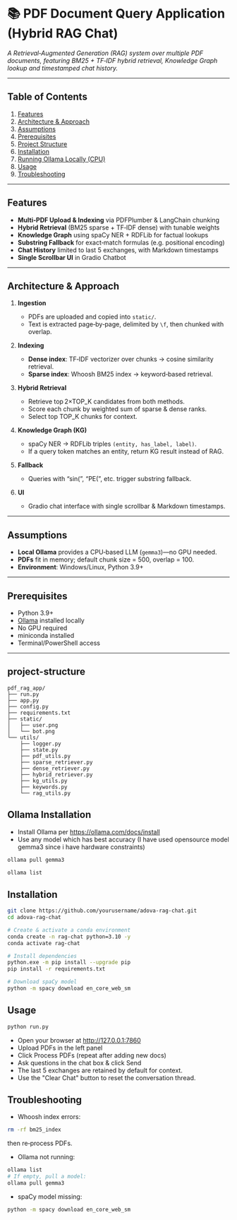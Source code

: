 # 📚 PDF Document Query Application (Hybrid RAG Chat)

*A Retrieval‑Augmented Generation (RAG) system over multiple PDF documents, featuring BM25 + TF‑IDF hybrid retrieval, Knowledge Graph lookup and timestamped chat history.*

---

## Table of Contents

1. [Features](#features)  
2. [Architecture & Approach](#architecture--approach)  
3. [Assumptions](#assumptions)  
4. [Prerequisites](#prerequisites)
5. [Project Structure](#project-structure)  
6. [Installation](#installation)  
7. [Running Ollama Locally (CPU)](#running-ollama-locally-cpu)  
8. [Usage](#usage)     
9. [Troubleshooting](#troubleshooting)  

---

## Features

- **Multi‑PDF Upload & Indexing** via PDFPlumber & LangChain chunking  
- **Hybrid Retrieval** (BM25 sparse + TF‑IDF dense) with tunable weights  
- **Knowledge Graph** using spaCy NER + RDFLib for factual lookups  
- **Substring Fallback** for exact‑match formulas (e.g. positional encoding)    
- **Chat History** limited to last 5 exchanges, with Markdown timestamps  
- **Single Scrollbar UI** in Gradio Chatbot  

---

## Architecture & Approach

1. **Ingestion**  
   - PDFs are uploaded and copied into `static/`.  
   - Text is extracted page‑by‑page, delimited by `\f`, then chunked with overlap.   

2. **Indexing**  
   - **Dense index**: TF‑IDF vectorizer over chunks → cosine similarity retrieval.  
   - **Sparse index**: Whoosh BM25 index → keyword‑based retrieval.  

3. **Hybrid Retrieval**  
   - Retrieve top 2×TOP_K candidates from both methods.  
   - Score each chunk by weighted sum of sparse & dense ranks.  
   - Select top TOP_K chunks for context.  

4. **Knowledge Graph (KG)**  
   - spaCy NER → RDFLib triples `(entity, has_label, label)`.  
   - If a query token matches an entity, return KG result instead of RAG.  

5. **Fallback**  
   - Queries with “sin(”, “PE(”, etc. trigger substring fallback.    

6. **UI**  
   - Gradio chat interface with single scrollbar & Markdown timestamps.  

---

## Assumptions

- **Local Ollama** provides a CPU‑based LLM (`gemma3`)—no GPU needed.  
- **PDFs** fit in memory; default chunk size = 500, overlap = 100.  
- **Environment**: Windows/Linux, Python 3.9+  

---

## Prerequisites

- Python 3.9+  
- [Ollama](https://ollama.com/) installed locally  
- No GPU required  
- miniconda installed
- Terminal/PowerShell access  

---

## project-structure
```
pdf_rag_app/
├── run.py                    
├── app.py                    
├── config.py                 
├── requirements.txt          
├── static/                   
│   ├── user.png              
│   └── bot.png               
└── utils/                   
    ├── logger.py             
    ├── state.py              
    ├── pdf_utils.py          
    ├── sparse_retriever.py    
    ├── dense_retriever.py    
    ├── hybrid_retriever.py    
    ├── kg_utils.py            
    ├── keywords.py           
    └── rag_utils.py          
```

## Ollama Installation
- Install Ollama per https://ollama.com/docs/install
- Use any model which has best accuracy (I have used opensource model gemma3 since i have hardware constraints)
```bash
ollama pull gemma3

ollama list
```
## Installation

```bash
git clone https://github.com/yourusername/adova-rag-chat.git
cd adova-rag-chat

# Create & activate a conda environment
conda create -n rag-chat python=3.10 -y
conda activate rag-chat

# Install dependencies
python.exe -m pip install --upgrade pip
pip install -r requirements.txt

# Download spaCy model
python -m spacy download en_core_web_sm

```
## Usage
```bash
python run.py
```
- Open your browser at http://127.0.0.1:7860
- Upload PDFs in the left panel
- Click Process PDFs (repeat after adding new docs)
- Ask questions in the chat box & click Send
- The last 5 exchanges are retained by default for context.
- Use the "Clear Chat" button to reset the conversation thread.
## Troubleshooting
- Whoosh index errors:

```bash
rm -rf bm25_index
```
  then re‑process PDFs.

- Ollama not running:

```bash
ollama list
# If empty, pull a model:
ollama pull gemma3
```

- spaCy model missing:

```bash
python -m spacy download en_core_web_sm
```